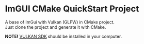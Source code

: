 # ImGUI CMake QuickStart Project

A base of ImGui with Vulkan (GLFW) in CMake project.  
Just clone the project and generate it with CMake.  
  
**NOTE!** [VULKAN SDK](https://vulkan.lunarg.com/) should be installed in your computer.
